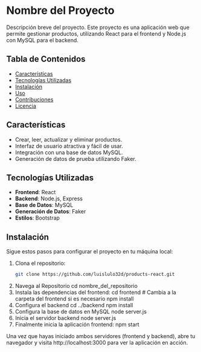 # Nombre del Proyecto

Descripción breve del proyecto. Este proyecto es una aplicación web que permite gestionar productos, utilizando React para el frontend y Node.js con MySQL para el backend.

## Tabla de Contenidos

- [Características](#características)
- [Tecnologías Utilizadas](#tecnologías-utilizadas)
- [Instalación](#instalación)
- [Uso](#uso)
- [Contribuciones](#contribuciones)
- [Licencia](#licencia)

## Características

- Crear, leer, actualizar y eliminar productos.
- Interfaz de usuario atractiva y fácil de usar.
- Integración con una base de datos MySQL.
- Generación de datos de prueba utilizando Faker.

## Tecnologías Utilizadas

- **Frontend**: React
- **Backend**: Node.js, Express
- **Base de Datos**: MySQL
- **Generación de Datos**: Faker
- **Estilos**: Bootstrap

## Instalación

Sigue estos pasos para configurar el proyecto en tu máquina local:

1. Clona el repositorio:
   ```bash
   git clone https://github.com/luislulo32d/products-react.git
2. Navega al Repositorio
  cd nombre_del_repositorio
3. Instala las dependencias del frontend:
  cd frontend  # Cambia a la carpeta del frontend si es necesario
  npm install
4. Configura el backend
   cd ../backend 
   npm install
5. Configura la base de datos en MySQL
   node server.js
6. Inicia el servidor backend
   node server.js
7. Finalmente inicia la aplicación frontend:
   npm start

Una vez que hayas iniciado ambos servidores (frontend y backend), abre tu navegador y visita http://localhost:3000 para ver la aplicación en acción.

